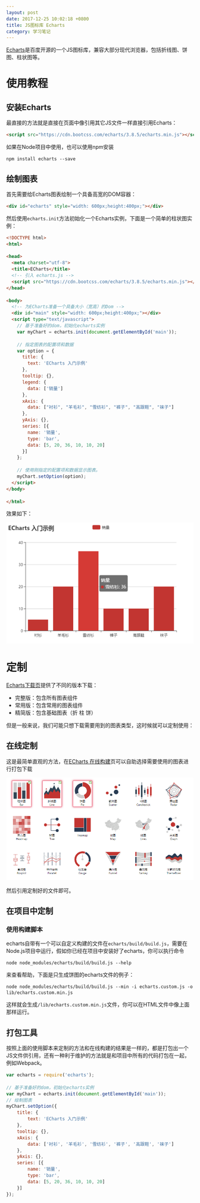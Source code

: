 ```yaml
---
layout: post
date: 2017-12-25 10:02:18 +0800
title: JS图标库 Echarts
category: 学习笔记
---
```


[Echarts](http://echarts.baidu.com/index.html)是百度开源的一个JS图标库，兼容大部分现代浏览器，包括折线图、饼图、柱状图等。

# 使用教程

## 安装Echarts

最直接的方法就是直接在页面中像引用其它JS文件一样直接引用Echarts：

```html
<script src="https://cdn.bootcss.com/echarts/3.8.5/echarts.min.js"></script>
```

如果在Node项目中使用，也可以使用npm安装

```
npm install echarts --save
```

## 绘制图表

首先需要给Echarts图表绘制一个具备高宽的DOM容器：

```html
<div id="echarts" style="width: 600px;height:400px;"></div>
```

然后使用`echarts.init`方法初始化一个Echarts实例，下面是一个简单的柱状图实例：

```html
<!DOCTYPE html>
<html>

<head>
  <meta charset="utf-8">
  <title>ECharts</title>
  <!-- 引入 echarts.js -->
  <script src="https://cdn.bootcss.com/echarts/3.8.5/echarts.min.js"></script>
</head>

<body>
  <!-- 为ECharts准备一个具备大小（宽高）的Dom -->
  <div id="main" style="width: 600px;height:400px;"></div>
  <script type="text/javascript">
    // 基于准备好的dom，初始化echarts实例
    var myChart = echarts.init(document.getElementById('main'));

    // 指定图表的配置项和数据
    var option = {
      title: {
        text: 'ECharts 入门示例'
      },
      tooltip: {},
      legend: {
        data: ['销量']
      },
      xAxis: {
        data: ["衬衫", "羊毛衫", "雪纺衫", "裤子", "高跟鞋", "袜子"]
      },
      yAxis: {},
      series: [{
        name: '销量',
        type: 'bar',
        data: [5, 20, 36, 10, 10, 20]
      }]
    };

    // 使用刚指定的配置项和数据显示图表。
    myChart.setOption(option);
  </script>
</body>

</html>
```

效果如下：

![](/pics/2017/12/2501.png)

# 定制

[Echarts下载页](http://echarts.baidu.com/download.html)提供了不同的版本下载：

- 完整版：包含所有图表组件
- 常用版：包含常用的图表组件
- 精简版：包含基础图表（折 柱 饼）

但是一般来说，我们可能只想下载需要用到的图表类型，这时候就可以定制使用：

## 在线定制

这是最简单直观的方法，在[ECharts 在线构建](http://echarts.baidu.com/builder.html)页可以自助选择需要使用的图表进行打包下载

![](/pics/2017/12/2502.png)

然后引用定制好的文件即可。

## 在项目中定制

### 使用构建脚本

echarts自带有一个可以自定义构建的文件在`echarts/build/build.js`，需要在Node.js项目中运行，假如你已经在项目中安装好了echarts，你可以执行命令

```
node node_modules/echarts/build/build.js --help
```

来查看帮助，下面是只生成饼图的echarts文件的例子：

```
node node_modules/echarts/build/build.js --min -i echarts.custom.js -o lib/echarts.custom.min.js
```

这样就会生成`/lib/echarts.custom.min.js`文件，你可以在HTML文件中像上面那样运行。

## 打包工具

按照上面的使用脚本来定制的方法和在线构建的结果是一样的，都是打包出一个JS文件供引用，还有一种利于维护的方法就是和项目中所有的代码打包在一起，例如Webpack。

```js
var echarts = require('echarts');

// 基于准备好的dom，初始化echarts实例
var myChart = echarts.init(document.getElementById('main'));
// 绘制图表
myChart.setOption({
    title: {
        text: 'ECharts 入门示例'
    },
    tooltip: {},
    xAxis: {
        data: ['衬衫', '羊毛衫', '雪纺衫', '裤子', '高跟鞋', '袜子']
    },
    yAxis: {},
    series: [{
        name: '销量',
        type: 'bar',
        data: [5, 20, 36, 10, 10, 20]
    }]
});
```
